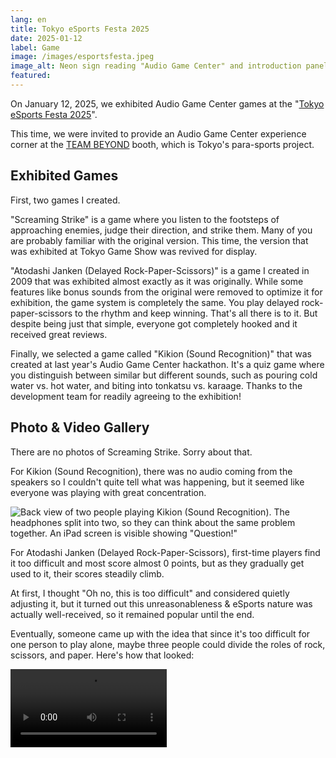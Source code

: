 ```yaml
---
lang: en
title: Tokyo eSports Festa 2025
date: 2025-01-12
label: Game
image: /images/esportsfesta.jpeg
image_alt: Neon sign reading "Audio Game Center" and introduction panels for the Audio Game Center
featured:
---
```


On January 12, 2025, we exhibited Audio Game Center games at the "[Tokyo eSports Festa 2025](https://tokyoesportsfesta.jp/)".

This time, we were invited to provide an Audio Game Center experience corner at the [TEAM BEYOND](https://www.para-sports.tokyo/) booth, which is Tokyo's para-sports project.

## Exhibited Games

First, two games I created.

"Screaming Strike" is a game where you listen to the footsteps of approaching enemies, judge their direction, and strike them. Many of you are probably familiar with the original version. This time, the version that was exhibited at Tokyo Game Show was revived for display.

"Atodashi Janken (Delayed Rock-Paper-Scissors)" is a game I created in 2009 that was exhibited almost exactly as it was originally. While some features like bonus sounds from the original were removed to optimize it for exhibition, the game system is completely the same. You play delayed rock-paper-scissors to the rhythm and keep winning. That's all there is to it. But despite being just that simple, everyone got completely hooked and it received great reviews.

Finally, we selected a game called "Kikion (Sound Recognition)" that was created at last year's Audio Game Center hackathon. It's a quiz game where you distinguish between similar but different sounds, such as pouring cold water vs. hot water, and biting into tonkatsu vs. karaage. Thanks to the development team for readily agreeing to the exhibition!

## Photo & Video Gallery

There are no photos of Screaming Strike. Sorry about that.

For Kikion (Sound Recognition), there was no audio coming from the speakers so I couldn't quite tell what was happening, but it seemed like everyone was playing with great concentration.

![Back view of two people playing Kikion (Sound Recognition). The headphones split into two, so they can think about the same problem together. An iPad screen is visible showing "Question!"]({{site.baseurl}}/images/kikion.jpeg#wide)

For Atodashi Janken (Delayed Rock-Paper-Scissors), first-time players find it too difficult and most score almost 0 points, but as they gradually get used to it, their scores steadily climb.

At first, I thought "Oh no, this is too difficult" and considered quietly adjusting it, but it turned out this unreasonableness & eSports nature was actually well-received, so it remained popular until the end.

Eventually, someone came up with the idea that since it's too difficult for one person to play alone, maybe three people could divide the roles of rock, scissors, and paper. Here's how that looked:

<video controls width="250">
  <source src="{{site.baseurl}}/images/atodashijanken.mp4" type="video/mp4" />
</video>